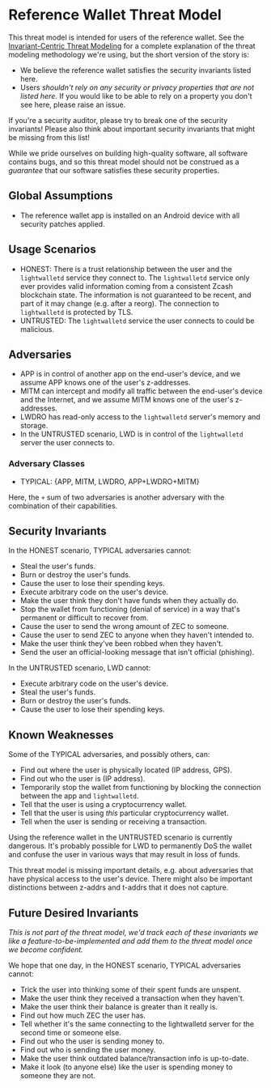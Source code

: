 Reference Wallet Threat Model
==============================

This threat model is intended for users of the reference wallet. See the
[Invariant-Centric Threat Modeling](https://github.com/defuse/ictm) for
a complete explanation of the threat modeling methodology we're using, but the
short version of the story is:

- We believe the reference wallet satisfies the security invariants listed here.
- Users *shouldn't rely on any security or privacy properties that are not
  listed here*. If you would like to be able to rely on a property you don't see
  here, please raise an issue.

If you're a security auditor, please try to break one of the security
invariants! Please also think about important security invariants that might be
missing from this list!

While we pride ourselves on building high-quality software, all software
contains bugs, and so this threat model should not be construed as a *guarantee*
that our software satisfies these security properties.

## Global Assumptions

- The reference wallet app is installed on an Android device with all security
  patches applied.

## Usage Scenarios

- HONEST: There is a trust relationship between the user and the `lightwalletd`
  service they connect to. The `lightwalletd` service only ever provides valid
  information coming from a consistent Zcash blockchain state. The information
  is not guaranteed to be recent, and part of it may change (e.g. after
  a reorg). The connection to `lightwalletd` is protected by TLS.
- UNTRUSTED: The `lightwalletd` service the user connects to could be malicious.

## Adversaries

- APP is in control of another app on the end-user's device, and we assume
  APP knows one of the user's z-addresses.
- MITM can intercept and modify all traffic between the end-user's device
  and the Internet, and we assume MITM knows one of the user's z-addresses.
- LWDRO has read-only access to the `lightwalletd` server's memory and storage.
- In the UNTRUSTED scenario, LWD is in control of the `lightwalletd` server the
  user connects to.

### Adversary Classes

- TYPICAL: {APP, MITM, LWDRO, APP+LWDRO+MITM}

Here, the `+` sum of two adversaries is another adversary with the combination
of their capabilities.

## Security Invariants

In the HONEST scenario, TYPICAL adversaries cannot:

- Steal the user's funds.
- Burn or destroy the user's funds.
- Cause the user to lose their spending keys.
- Execute arbitrary code on the user's device.
- Make the user think they don't have funds when they actually do.
- Stop the wallet from functioning (denial of service) in a way that's permanent
  or difficult to recover from.
- Cause the user to send the wrong amount of ZEC to someone.
- Cause the user to send ZEC to anyone when they haven't intended to.
- Make the user think they've been robbed when they haven't.
- Send the user an official-looking message that isn't official (phishing).

In the UNTRUSTED scenario, LWD cannot:

- Execute arbitrary code on the user's device.
- Steal the user's funds.
- Burn or destroy the user's funds.
- Cause the user to lose their spending keys.

## Known Weaknesses

Some of the TYPICAL adversaries, and possibly others, can:

- Find out where the user is physically located (IP address, GPS).
- Find out who the user is (IP address).
- Temporarily stop the wallet from functioning by blocking the connection
  between the app and `lightwalletd`.
- Tell that the user is using a cryptocurrency wallet.
- Tell that the user is using *this* particular cryptocurrency wallet.
- Tell when the user is sending or receiving a transaction.

Using the reference wallet in the UNTRUSTED scenario is currently dangerous.
It's probably possible for LWD to permanently DoS the wallet and confuse the
user in various ways that may result in loss of funds.

This threat model is missing important details, e.g. about adversaries that have
physical access to the user's device. There might also be important distinctions
between z-addrs and t-addrs that it does not capture.

## Future Desired Invariants

*This is not part of the threat model, we'd track each of these invariants we
like a feature-to-be-implemented and add them to the threat model once we become
confident.*

We hope that one day, in the HONEST scenario, TYPICAL adversaries cannot:

- Trick the user into thinking some of their spent funds are unspent.
- Make the user think they received a transaction when they haven't.
- Make the user think their balance is greater than it really is.
- Find out how much ZEC the user has.
- Tell whether it's the same connecting to the lightwalletd server for the
  second time or someone else.
- Find out who the user is sending money to.
- Find out who is sending the user money.
- Make the user think outdated balance/transaction info is up-to-date.
- Make it look (to anyone else) like the user is spending money to someone they are not.
